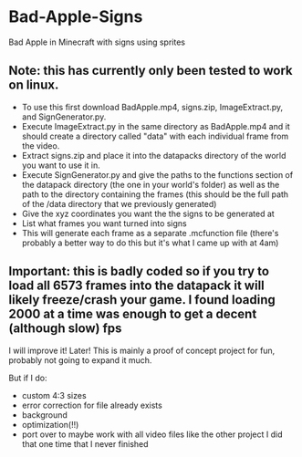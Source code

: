 # Bad-Apple-Signs
Bad Apple in Minecraft with signs using sprites

## Note: this has currently only been tested to work on linux.

- To use this first download BadApple.mp4, signs.zip, ImageExtract.py, and SignGenerator.py.
- Execute ImageExtract.py in the same directory as BadApple.mp4 and it should create a directory called "data" with each individual frame from the video.
- Extract signs.zip and place it into the datapacks directory of the world you want to use it in.
- Execute SignGenerator.py and give the paths to the functions section of the datapack directory (the one in your world's folder) as well as the path to the directory containing the frames (this should be the full path of the /data directory that we previously generated)
- Give the xyz coordinates you want the the signs to be generated at
- List what frames you want turned into signs
- This will generate each frame as a separate .mcfunction file (there's probably a better way to do this but it's what I came up with at 4am)

## Important: this is badly coded so if you try to load all 6573 frames into the datapack it will likely freeze/crash your game. I found loading 2000 at a time was enough to get a decent (although slow) fps

I will improve it! Later!
This is mainly a proof of concept project for fun, probably not going to expand it much.

But if I do:
- custom 4:3 sizes
- error correction for file already exists
- background
- optimization(!!)
- port over to maybe work with all video files like the other project I did that one time that I never finished
